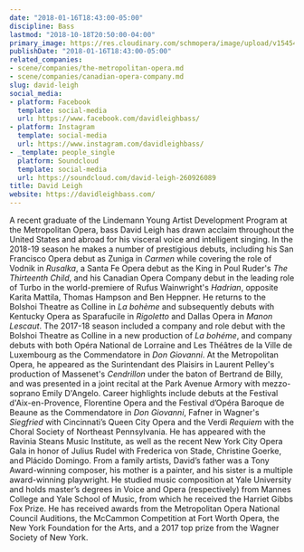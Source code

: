 ```yaml
---
date: "2018-01-16T18:43:00-05:00"
discipline: Bass
lastmod: "2018-10-18T20:50:00-04:00"
primary_image: https://res.cloudinary.com/schmopera/image/upload/v1545409169/media/webhook-uploads/1516146036089/David%20Leigh_DSC_7920.jpg.jpg
publishDate: "2018-01-16T18:43:00-05:00"
related_companies:
- scene/companies/the-metropolitan-opera.md
- scene/companies/canadian-opera-company.md
slug: david-leigh
social_media:
- platform: Facebook
  template: social-media
  url: https://www.facebook.com/davidleighbass/
- platform: Instagram
  template: social-media
  url: https://www.instagram.com/davidleighbass/
- _template: people_single
  platform: Soundcloud
  template: social-media
  url: https://soundcloud.com/david-leigh-260926089
title: David Leigh
website: https://davidleighbass.com/
---
```


A recent graduate of the Lindemann Young Artist Development Program at the Metropolitan Opera, bass David Leigh has drawn acclaim throughout the United States and abroad for his visceral voice and intelligent singing. In the 2018-19 season he makes a number of prestigious debuts, including his San Francisco Opera debut as Zuniga in *Carmen* while covering the role of Vodnik in *Rusalka*, a Santa Fe Opera debut as the King in Poul Ruder's *The Thirteenth Child*, and his Canadian Opera Company debut in the leading role of Turbo in the world-premiere of Rufus Wainwright's *Hadrian*, opposite Karita Mattila, Thomas Hampson and Ben Heppner. He returns to the Bolshoi Theatre as Colline in *La bohème* and subsequently debuts with Kentucky Opera as Sparafucile in *Rigoletto* and Dallas Opera in *Manon Lescaut*. The 2017-18 season included a company and role debut with the Bolshoi Theatre as Colline in a new production of *La bohéme*, and company debuts with both Opéra National de Lorraine and Les Théâtres de la Ville de Luxembourg as the Commendatore in *Don Giovanni*. At the Metropolitan Opera, he appeared as the Surintendant des Plaisirs in Laurent Pelley's production of Massenet's *Cendrillon* under the baton of Bertrand de Billy, and was presented in a joint recital at the Park Avenue Armory with mezzo-soprano Emily D'Angelo. Career highlights include debuts at the Festival d'Aix-en-Provence, Florentine Opera and the Festival d’Opéra Baroque de Beaune as the Commendatore in *Don Giovanni*, Fafner in Wagner's *Siegfried* with Cincinnati’s Queen City Opera and the Verdi *Requiem* with the Choral Society of Northeast Pennsylvania. He has appeared with the Ravinia Steans Music Institute, as well as the recent New York City Opera Gala in honor of Julius Rudel with Frederica von Stade, Christine Goerke, and Plácido Domingo. From a family artists, David’s father was a Tony Award-winning composer, his mother is a painter, and his sister is a multiple award-winning playwright. He studied music composition at Yale University and holds master’s degrees in Voice and Opera (respectively) from Mannes College and Yale School of Music, from which he received the Harriet Gibbs Fox Prize. He has received awards from the Metropolitan Opera National Council Auditions, the McCammon Competition at Fort Worth Opera, the New York Foundation for the Arts, and a 2017 top prize from the Wagner Society of New York.

